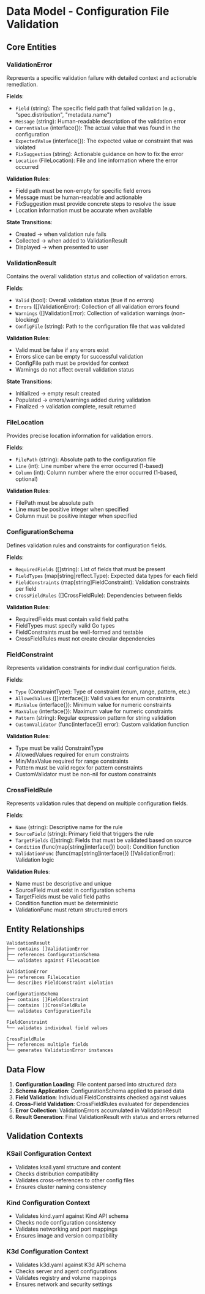 # Data Model - Configuration File Validation

## Core Entities

### ValidationError

Represents a specific validation failure with detailed context and actionable remediation.

**Fields**:

- `Field` (string): The specific field path that failed validation (e.g., "spec.distribution", "metadata.name")
- `Message` (string): Human-readable description of the validation error
- `CurrentValue` (interface{}): The actual value that was found in the configuration
- `ExpectedValue` (interface{}): The expected value or constraint that was violated
- `FixSuggestion` (string): Actionable guidance on how to fix the error
- `Location` (FileLocation): File and line information where the error occurred

**Validation Rules**:

- Field path must be non-empty for specific field errors
- Message must be human-readable and actionable
- FixSuggestion must provide concrete steps to resolve the issue
- Location information must be accurate when available

**State Transitions**:

- Created → when validation rule fails
- Collected → when added to ValidationResult
- Displayed → when presented to user

### ValidationResult

Contains the overall validation status and collection of validation errors.

**Fields**:

- `Valid` (bool): Overall validation status (true if no errors)
- `Errors` ([]ValidationError): Collection of all validation errors found
- `Warnings` ([]ValidationError): Collection of validation warnings (non-blocking)
- `ConfigFile` (string): Path to the configuration file that was validated

**Validation Rules**:

- Valid must be false if any errors exist
- Errors slice can be empty for successful validation
- ConfigFile path must be provided for context
- Warnings do not affect overall validation status

**State Transitions**:

- Initialized → empty result created
- Populated → errors/warnings added during validation
- Finalized → validation complete, result returned

### FileLocation

Provides precise location information for validation errors.

**Fields**:

- `FilePath` (string): Absolute path to the configuration file
- `Line` (int): Line number where the error occurred (1-based)
- `Column` (int): Column number where the error occurred (1-based, optional)

**Validation Rules**:

- FilePath must be absolute path
- Line must be positive integer when specified
- Column must be positive integer when specified

### ConfigurationSchema

Defines validation rules and constraints for configuration fields.

**Fields**:

- `RequiredFields` ([]string): List of fields that must be present
- `FieldTypes` (map[string]reflect.Type): Expected data types for each field
- `FieldConstraints` (map[string]FieldConstraint): Validation constraints per field
- `CrossFieldRules` ([]CrossFieldRule): Dependencies between fields

**Validation Rules**:

- RequiredFields must contain valid field paths
- FieldTypes must specify valid Go types
- FieldConstraints must be well-formed and testable
- CrossFieldRules must not create circular dependencies

### FieldConstraint

Represents validation constraints for individual configuration fields.

**Fields**:

- `Type` (ConstraintType): Type of constraint (enum, range, pattern, etc.)
- `AllowedValues` ([]interface{}): Valid values for enum constraints
- `MinValue` (interface{}): Minimum value for numeric constraints
- `MaxValue` (interface{}): Maximum value for numeric constraints
- `Pattern` (string): Regular expression pattern for string validation
- `CustomValidator` (func(interface{}) error): Custom validation function

**Validation Rules**:

- Type must be valid ConstraintType
- AllowedValues required for enum constraints
- Min/MaxValue required for range constraints
- Pattern must be valid regex for pattern constraints
- CustomValidator must be non-nil for custom constraints

### CrossFieldRule

Represents validation rules that depend on multiple configuration fields.

**Fields**:

- `Name` (string): Descriptive name for the rule
- `SourceField` (string): Primary field that triggers the rule
- `TargetFields` ([]string): Fields that must be validated based on source
- `Condition` (func(map[string]interface{}) bool): Condition function
- `ValidationFunc` (func(map[string]interface{}) []ValidationError): Validation logic

**Validation Rules**:

- Name must be descriptive and unique
- SourceField must exist in configuration schema
- TargetFields must be valid field paths
- Condition function must be deterministic
- ValidationFunc must return structured errors

## Entity Relationships

```txt
ValidationResult
├── contains []ValidationError
├── references ConfigurationSchema
└── validates against FileLocation

ValidationError
├── references FileLocation
└── describes FieldConstraint violation

ConfigurationSchema
├── contains []FieldConstraint
├── contains []CrossFieldRule
└── validates ConfigurationFile

FieldConstraint
└── validates individual field values

CrossFieldRule
├── references multiple fields
└── generates ValidationError instances
```

## Data Flow

1. **Configuration Loading**: File content parsed into structured data
2. **Schema Application**: ConfigurationSchema applied to parsed data
3. **Field Validation**: Individual FieldConstraints checked against values
4. **Cross-Field Validation**: CrossFieldRules evaluated for dependencies
5. **Error Collection**: ValidationErrors accumulated in ValidationResult
6. **Result Generation**: Final ValidationResult with status and errors returned

## Validation Contexts

### KSail Configuration Context

- Validates ksail.yaml structure and content
- Checks distribution compatibility
- Validates cross-references to other config files
- Ensures cluster naming consistency

### Kind Configuration Context

- Validates kind.yaml against Kind API schema
- Checks node configuration consistency
- Validates networking and port mappings
- Ensures image and version compatibility

### K3d Configuration Context

- Validates k3d.yaml against K3d API schema
- Checks server and agent configurations
- Validates registry and volume mappings
- Ensures network and security settings
